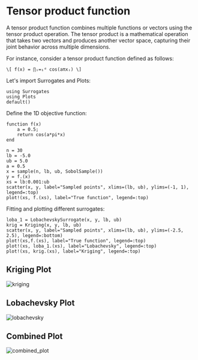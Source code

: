# Tensor product function
A tensor product function combines multiple functions or vectors using the tensor product operation. The tensor product is a mathematical operation that takes two vectors and produces another vector space, capturing their joint behavior across multiple dimensions.

For instance, consider a tensor product function defined as follows:

```\[ f(x) = ∏ᵢ=₁ᵈ cos(aπxᵢ) \]```

Let's import Surrogates and Plots:
```@example tensor
using Surrogates
using Plots
default()
```

Define the 1D objective function:
```@example tensor
function f(x)
    a = 0.5;
    return cos(a*pi*x)
end
```

```@example tensor
n = 30
lb = -5.0
ub = 5.0
a = 0.5
x = sample(n, lb, ub, SobolSample())
y = f.(x)
xs = lb:0.001:ub
scatter(x, y, label="Sampled points", xlims=(lb, ub), ylims=(-1, 1), legend=:top)
plot!(xs, f.(xs), label="True function", legend=:top)
```

Fitting and plotting different surrogates:
```@example tensor
loba_1 = LobachevskySurrogate(x, y, lb, ub)
krig = Kriging(x, y, lb, ub)
scatter(x, y, label="Sampled points", xlims=(lb, ub), ylims=(-2.5, 2.5), legend=:bottom)
plot!(xs,f.(xs), label="True function", legend=:top)
plot!(xs, loba_1.(xs), label="Lobachevsky", legend=:top)
plot!(xs, krig.(xs), label="Kriging", legend=:top)
```

## Kriging Plot

![kriging](https://github.com/Spinachboul/Surrogates.jl/assets/105979087/906e6688-db47-48be-90d1-ea471aacac16)

## Lobachevsky Plot

![lobachevsky](https://github.com/Spinachboul/Surrogates.jl/assets/105979087/678cfc13-0aec-4488-8e4d-39649853ecdd)

## Combined Plot

![combined_plot](https://github.com/Spinachboul/Surrogates.jl/assets/105979087/46762f0d-50c5-4d6c-961a-236fd9fb3ad5)

